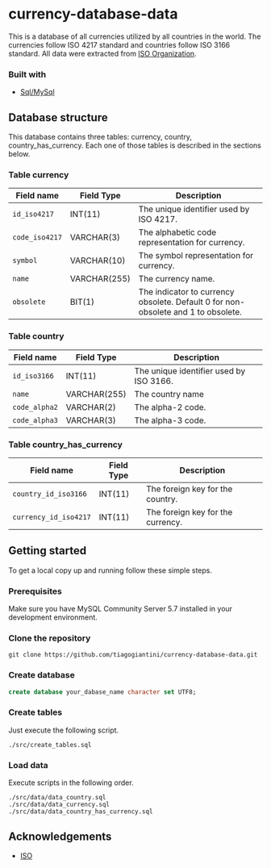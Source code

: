 # currency-database-data

This is a database of all currencies utilized by all countries in the world. The currencies follow ISO 4217 standard and countries follow ISO 3166 standard. All data were extracted from [ISO Organization](https://www.iso.org/).

### Built with
* [Sql/MySql](https://www.mysql.com/)

## Database structure

This database contains three tables: currency, country, country_has_currency. Each one of those tables is described in the sections below.

### Table currency

| Field name            | Field Type      | Description                                                                                                                  | 
|-----------------------|-----------------|------------------------------------------------------------------------------------------------------------------------------|
| `id_iso4217`          | INT(11)         | The unique identifier used by ISO 4217.                                                                                      |
| `code_iso4217`        | VARCHAR(3)      | The alphabetic code representation for currency.                                                                             |
| `symbol`              | VARCHAR(10)     | The symbol representation for currency.                                                                                      |
| `name`                | VARCHAR(255)    | The currency name.                                                                                                           |
| `obsolete`            | BIT(1)          | The indicator to currency obsolete. Default 0 for non-obsolete and 1 to obsolete.                                            |

### Table country

| Field name            | Field Type      | Description                                                                                                                  | 
|-----------------------|-----------------|------------------------------------------------------------------------------------------------------------------------------|
| `id_iso3166`          | INT(11)         | The unique identifier used by ISO 3166.                                                                                      |
| `name`                | VARCHAR(255)    | The country name                                                                                                             |
| `code_alpha2`         | VARCHAR(2)      | The alpha-2 code.                                                                                                            |
| `code_alpha3`         | VARCHAR(3)      | The alpha-3 code.                                                                                                            |

### Table country_has_currency

| Field name            | Field Type      | Description                                                                                                                  | 
|-----------------------|-----------------|------------------------------------------------------------------------------------------------------------------------------|
| `country_id_iso3166`  | INT(11)         | The foreign key for the country.                                                                                             |
| `currency_id_iso4217` | INT(11)         | The foreign key for the currency.                                                                                            |


## Getting started

To get a local copy up and running follow these simple steps.

### Prerequisites

Make sure you have MySQL Community Server 5.7 installed in your development environment.

### Clone the repository
```
git clone https://github.com/tiagogiantini/currency-database-data.git
```

### Create database
```sql
create database your_dabase_name character set UTF8;
```

### Create tables

Just execute the following script.

```
./src/create_tables.sql
```

### Load data

Execute scripts in the following order.  

```
./src/data/data_country.sql
./src/data/data_currency.sql
./src/data/data_country_has_currency.sql
```

## Acknowledgements
* [ISO](https://www.iso.org/)
